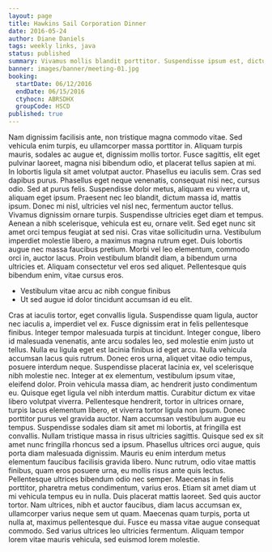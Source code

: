 ```yaml
---
layout: page
title: Hawkins Sail Corporation Dinner
date: 2016-05-24
author: Diane Daniels
tags: weekly links, java
status: published
summary: Vivamus mollis blandit porttitor. Suspendisse ipsum est, dictum et dolor.
banner: images/banner/meeting-01.jpg
booking:
  startDate: 06/12/2016
  endDate: 06/15/2016
  ctyhocn: ABRSDHX
  groupCode: HSCD
published: true
---
```

Nam dignissim facilisis ante, non tristique magna commodo vitae. Sed vehicula enim turpis, eu ullamcorper massa porttitor in. Aliquam turpis mauris, sodales ac augue et, dignissim mollis tortor. Fusce sagittis, elit eget pulvinar laoreet, magna nisi bibendum odio, et placerat tellus sapien at mi. In lobortis ligula sit amet volutpat auctor. Phasellus eu iaculis sem. Cras sed dapibus purus. Phasellus eget neque venenatis, consequat nisi nec, cursus odio. Sed at purus felis. Suspendisse dolor metus, aliquam eu viverra ut, aliquam eget ipsum. Praesent nec leo blandit, dictum massa id, mattis ipsum.
Donec mi nisl, ultricies vel nisl nec, fermentum auctor tellus. Vivamus dignissim ornare turpis. Suspendisse ultricies eget diam et tempus. Aenean a nibh scelerisque, vehicula est eu, ornare velit. Sed eget nunc sit amet orci tempus feugiat at sed nisi. Cras vitae sollicitudin urna. Vestibulum imperdiet molestie libero, a maximus magna rutrum eget. Duis lobortis augue nec massa faucibus pretium. Morbi vel leo elementum, commodo orci in, auctor lacus. Proin vestibulum blandit diam, a bibendum urna ultricies et. Aliquam consectetur vel eros sed aliquet. Pellentesque quis bibendum enim, vitae cursus eros.

* Vestibulum vitae arcu ac nibh congue finibus
* Ut sed augue id dolor tincidunt accumsan id eu elit.

Cras at iaculis tortor, eget convallis ligula. Suspendisse quam ligula, auctor nec iaculis a, imperdiet vel ex. Fusce dignissim erat in felis pellentesque finibus. Integer tempor malesuada turpis at tincidunt. Integer congue, libero id malesuada venenatis, ante arcu sodales leo, sed molestie enim justo ut tellus. Nulla eu ligula eget est lacinia finibus id eget arcu. Nulla vehicula accumsan lacus quis rutrum. Donec eros urna, aliquet vitae odio tempus, posuere interdum neque. Suspendisse placerat lacinia ex, vel scelerisque nibh molestie nec. Integer at ex elementum, vestibulum ipsum vitae, eleifend dolor. Proin vehicula massa diam, ac hendrerit justo condimentum eu. Quisque eget ligula vel nibh interdum mattis. Curabitur dictum ex vitae libero volutpat viverra. Pellentesque hendrerit, tortor in ultrices ornare, turpis lacus elementum libero, et viverra tortor ligula non ipsum. Donec porttitor purus vel gravida auctor. Nam accumsan vestibulum augue eu tempus.
Suspendisse sodales diam sit amet mi lobortis, at fringilla est convallis. Nullam tristique massa in risus ultricies sagittis. Quisque sed ex sit amet nunc fringilla rhoncus sed a ipsum. Phasellus ultrices orci augue, quis porta diam malesuada dignissim. Mauris eu enim interdum metus elementum faucibus facilisis gravida libero. Nunc rutrum, odio vitae mattis finibus, quam eros posuere urna, eu mollis risus ante quis lectus. Pellentesque ultrices bibendum odio nec semper. Maecenas in felis porttitor, pharetra metus condimentum, varius eros. Etiam sit amet diam ut mi vehicula tempus eu in nulla. Duis placerat mattis laoreet. Sed quis auctor tortor. Nam ultrices, nibh et auctor faucibus, diam lacus accumsan ex, ullamcorper varius neque sem ut quam. Maecenas quam turpis, porta ut nulla at, maximus pellentesque dui. Fusce eu massa vitae augue consequat commodo. Sed varius ultrices leo ultricies fermentum. Aliquam tempor lorem vitae mauris vehicula, sed euismod lorem molestie.
